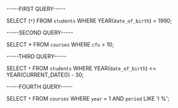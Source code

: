 -----FIRST QUERY-----

SELECT (`*`)
FROM `students`
WHERE YEAR(`date_of_birth`) = 1990;

-----SECOND QUERY-----

SELECT * FROM `courses` WHERE `cfu` > 10;


-----THIRD QUERY-----

SELECT `*`
FROM `students`
WHERE YEAR(`date_of_birth`) <= YEAR(CURRENT_DATE()) - 30;

-----FOURTH QUERY-----

SELECT `*`
FROM `courses`
WHERE `year` = 1 AND `period` LIKE 'I %';